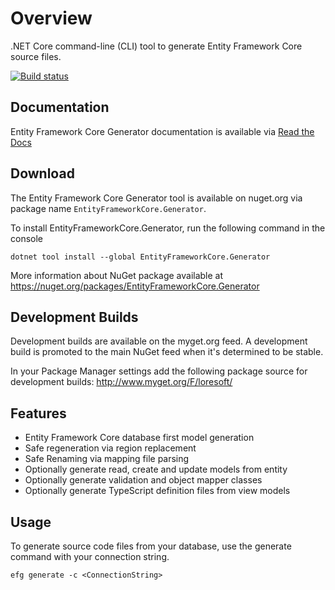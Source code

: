 # Overview

.NET Core command-line (CLI) tool to generate Entity Framework Core source files.

[![Build status](https://ci.appveyor.com/api/projects/status/7ncldyr182jpu524?svg=true)](https://ci.appveyor.com/project/LoreSoft/entityframeworkcore-generator)

## Documentation

Entity Framework Core Generator documentation is available via [Read the Docs](https://efg.loresoft.com)

## Download

The Entity Framework Core Generator tool is available on nuget.org via package name `EntityFrameworkCore.Generator`.

To install EntityFrameworkCore.Generator, run the following command in the console

    dotnet tool install --global EntityFrameworkCore.Generator

More information about NuGet package available at
<https://nuget.org/packages/EntityFrameworkCore.Generator>

## Development Builds

Development builds are available on the myget.org feed.  A development build is promoted to the main NuGet feed when it's determined to be stable.

In your Package Manager settings add the following package source for development builds:
<http://www.myget.org/F/loresoft/>

## Features

- Entity Framework Core database first model generation
- Safe regeneration via region replacement
- Safe Renaming via mapping file parsing
- Optionally generate read, create and update models from entity
- Optionally generate validation and object mapper classes
- Optionally generate TypeScript definition files from view models

## Usage

To generate source code files from your database, use the generate command with your connection string.

    efg generate -c <ConnectionString>
